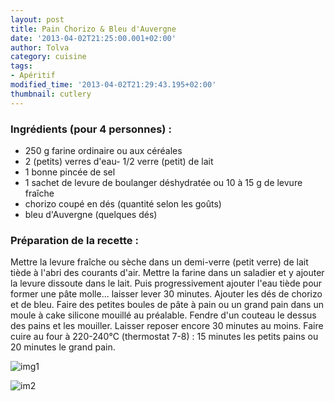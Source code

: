 ```yaml
---
layout: post
title: Pain Chorizo & Bleu d'Auvergne
date: '2013-04-02T21:25:00.001+02:00'
author: Tolva
category: cuisine
tags:
- Apéritif
modified_time: '2013-04-02T21:29:43.195+02:00'
thumbnail: cutlery
---
```


### Ingrédients (pour 4 personnes) :
- 250 g farine ordinaire ou aux céréales
- 2 (petits) verres d'eau- 1/2 verre (petit) de lait
- 1 bonne pincée de sel
- 1 sachet de levure de boulanger déshydratée ou 10 à 15 g de levure fraîche
- chorizo coupé en dés (quantité selon les goûts)
- bleu d'Auvergne (quelques dés)

### Préparation de la recette :
Mettre la levure fraîche ou sèche dans un demi-verre (petit verre) de lait tiède à l'abri des courants d'air. Mettre la farine dans un saladier et y ajouter la levure dissoute dans le lait. Puis progressivement ajouter l'eau tiède pour former une pâte molle... laisser lever 30 minutes. Ajouter les dés de chorizo et de bleu. Faire des petites boules de pâte à pain ou un grand pain dans un moule à cake silicone mouillé au préalable. Fendre d'un couteau le dessus des pains et les mouiller. Laisser reposer encore 30 minutes au moins. Faire cuire au four à 220-240°C (thermostat 7-8) : 15 minutes les petits pains ou 20 minutes le grand pain.

![img1](https://lh6.googleusercontent.com/-N3KmCr5OPGA/UVswtKJiYzI/AAAAAAAAGmA/j-5DCb9DF_o/s640/blogger-image-1299331340.jpg)

![im2](https://lh5.googleusercontent.com/-mHMQhqCe2E8/UVswsKYNhjI/AAAAAAAAGl4/AlbLMJxk3vg/s640/blogger-image-914703385.jpg)
